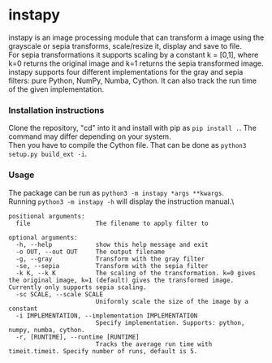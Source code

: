 # instapy
instapy is an image processing module that can transform a image using the grayscale or sepia transforms, scale/resize it, display and save to file.\
For sepia transformations it supports scaling by a constant k = [0,1], where k=0 returns the original image and k=1 returns the sepia transformed image.\
instapy supports four different implementations for the gray and sepia filters: pure Python, NumPy, Numba, Cython. It can also track the run time of the given implementation.

### Installation instructions
Clone the repository, "cd" into it and install with pip as `pip install .`. The command may differ depending on your system. \
Then you have to compile the Cython file. That can be done as `python3 setup.py build_ext -i`.

### Usage
The package can be run as `python3 -m instapy *args **kwargs`.\
Running `python3 -m instapy -h` will display the instruction manual.\
```
positional arguments:
  file                  The filename to apply filter to

optional arguments:
  -h, --help            show this help message and exit
  -o OUT, --out OUT     The output filename
  -g, --gray            Transform with the gray filter
  -se, --sepia          Transform with the sepia filter
  -k K, --k K           The scaling of the transformation. k=0 gives the original image, k=1 (default) gives the transformed image. Currently only supports sepia scaling.
  -sc SCALE, --scale SCALE
                        Uniformly scale the size of the image by a constant
  -i IMPLEMENTATION, --implementation IMPLEMENTATION
                        Specify implementation. Supports: python, numpy, numba, cython.
  -r, [RUNTIME], --runtime [RUNTIME]
                        Tracks the average run time with timeit.timeit. Specify number of runs, default is 5.

```
